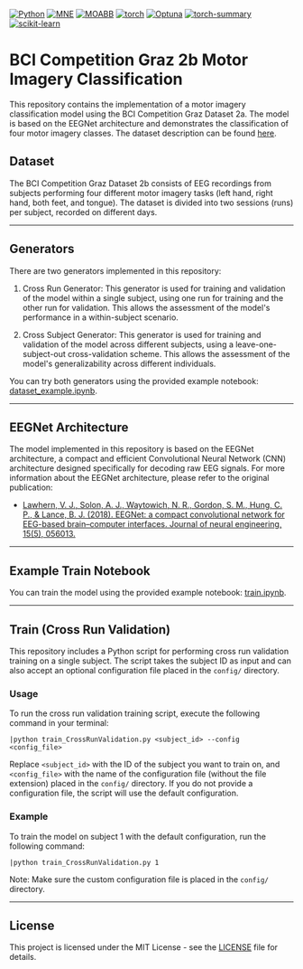 [![Python](https://img.shields.io/badge/python-3.11.0-blue.svg)](https://www.python.org/)
[![MNE](https://img.shields.io/badge/mne-1.3.1-yellowgreen.svg)](https://pypi.org/project/mne/)
[![MOABB](https://img.shields.io/badge/moabb-0.4.6-lightgrey.svg)](https://pypi.org/project/moabb/)
[![torch](https://img.shields.io/badge/torch-2.0.0+cu118-red.svg)](https://pypi.org/project/torch/)
[![Optuna](https://img.shields.io/badge/optuna-3.1.1-green.svg)](https://pypi.org/project/optuna/)
[![torch-summary](https://img.shields.io/badge/torch_summary-1.4.5-orange.svg)](https://pypi.org/project/torch-summary/)
[![scikit-learn](https://img.shields.io/badge/scikit_learn-1.2.2-red.svg)](https://pypi.org/project/scikit-learn/)
# BCI Competition Graz 2b Motor Imagery Classification

This repository contains the implementation of a motor imagery classification model using the BCI Competition Graz Dataset 2a. The model is based on the EEGNet architecture and demonstrates the classification of four motor imagery classes. The dataset description can be found [here](resources/desc_2a.pdf).

## Dataset

The BCI Competition Graz Dataset 2b consists of EEG recordings from subjects performing four different motor imagery tasks (left hand, right hand, both feet, and tongue). The dataset is divided into two sessions (runs) per subject, recorded on different days.

---

## Generators

There are two generators implemented in this repository:

1. Cross Run Generator: This generator is used for training and validation of the model within a single subject, using one run for training and the other run for validation. This allows the assessment of the model's performance in a within-subject scenario.

2. Cross Subject Generator: This generator is used for training and validation of the model across different subjects, using a leave-one-subject-out cross-validation scheme. This allows the assessment of the model's generalizability across different individuals.

You can try both generators using the provided example notebook: [dataset_example.ipynb](./dataset_example.ipynb).

---

## EEGNet Architecture

The model implemented in this repository is based on the EEGNet architecture, a compact and efficient Convolutional Neural Network (CNN) architecture designed specifically for decoding raw EEG signals. For more information about the EEGNet architecture, please refer to the original publication:

- [Lawhern, V. J., Solon, A. J., Waytowich, N. R., Gordon, S. M., Hung, C. P., & Lance, B. J. (2018). EEGNet: a compact convolutional network for EEG-based brain–computer interfaces. Journal of neural engineering, 15(5), 056013.](https://doi.org/10.1088/1741-2552/aace8c)

---

## Example Train Notebook

You can train the model using the provided example notebook: [train.ipynb](./train.ipynb).

---

## Train (Cross Run Validation)

This repository includes a Python script for performing cross run validation training on a single subject. The script takes the subject ID as input and can also accept an optional configuration file placed in the `config/` directory.

### Usage

To run the cross run validation training script, execute the following command in your terminal:

```
|python train_CrossRunValidation.py <subject_id> --config <config_file>
```


Replace `<subject_id>` with the ID of the subject you want to train on, and `<config_file>` with the name of the configuration file (without the file extension) placed in the `config/` directory. If you do not provide a configuration file, the script will use the default configuration.

### Example

To train the model on subject 1 with the default configuration, run the following command:

```
|python train_CrossRunValidation.py 1
```

Note: Make sure the custom configuration file is placed in the `config/` directory.

---

## License

This project is licensed under the MIT License - see the [LICENSE](LICENSE) file for details.
